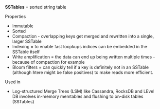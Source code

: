 **SSTables** = sorted string table

Properties
* Immutable
* Sorted
* Compaction - overlapping keys get merged and rewritten into a single, larger SSTable
* Indexing = to enable fast loopkups indices can be embedded in the SSTable itself
* Write amplification = the data can end up being written multiple times - because of compaction for example
* Bloom filters = can quickly tell if a key is definitely not in an SSTable (although htere might be false positives) to make reads more efficient.

Used in
* Log-structured Merge Trees (LSM) like Cassandra, RocksDB and LEvel DB involves in-memory memtables and flushing to on-disk tables (SSTables)

